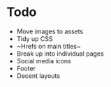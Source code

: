 # Todo

- Move images to assets
- Tidy up CSS
- ~Hrefs on main titles~
- Break up into individual pages
- Social media icons
- Footer
- Decent layouts
